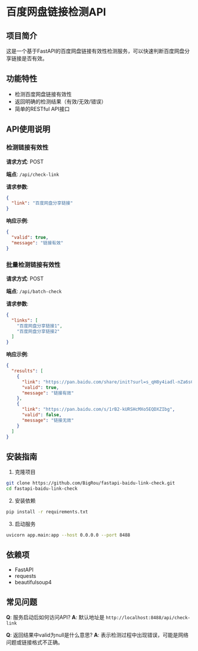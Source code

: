 # 百度网盘链接检测API

## 项目简介
这是一个基于FastAPI的百度网盘链接有效性检测服务，可以快速判断百度网盘分享链接是否有效。

## 功能特性
- 检测百度网盘链接有效性
- 返回明确的检测结果（有效/无效/错误）
- 简单的RESTful API接口

## API使用说明

### 检测链接有效性

**请求方式**: POST

**端点**: `/api/check-link`

**请求参数**:
```json
{
  "link": "百度网盘分享链接"
}
```

**响应示例**:
```json
{
  "valid": true,
  "message": "链接有效"
}
```

### 批量检测链接有效性

**请求方式**: POST

**端点**: `/api/batch-check`

**请求参数**:
```json
{
  "links": [
    "百度网盘分享链接1",
    "百度网盘分享链接2"
  ]
}
```

**响应示例**:
```json
{
  "results": [
    {
      "link": "https://pan.baidu.com/share/init?surl=s_qH8y4iadl-nZa6sCuecA",
      "valid": true,
      "message": "链接有效"
    },
    {
      "link": "https://pan.baidu.com/s/1rB2-kURSHcMXo5EQDXZIbg",
      "valid": false,
      "message": "链接无效"
    }
  ]
}
```

## 安装指南

1. 克隆项目
```bash
git clone https://github.com/BigRou/fastapi-baidu-link-check.git
cd fastapi-baidu-link-check
```

2. 安装依赖
```bash
pip install -r requirements.txt
```

3. 启动服务
```bash
uvicorn app.main:app --host 0.0.0.0 --port 8488
```



## 依赖项
- FastAPI
- requests
- beautifulsoup4

## 常见问题

**Q**: 服务启动后如何访问API?
**A**: 默认地址是 `http://localhost:8488/api/check-link`

**Q**: 返回结果中valid为null是什么意思?
**A**: 表示检测过程中出现错误，可能是网络问题或链接格式不正确。